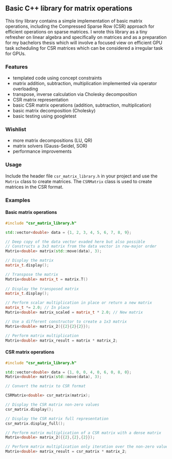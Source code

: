 ## Basic C++ library for matrix operations  

This tiny library contains a simple implementation of basic matrix operations, including the Compressed Sparse Row  (CSR) approach for efficient operations on sparse matrices.
I wrote this library as a tiny refresher on linear algebra and specifically on matrices and as a preparation for my bachelors thesis which will involve a focused view on efficient GPU
task scheduling for CSR matrices which can be considered a irregular task for GPUs. 

### Features

- templated code using concept constraints
- matrix addition, subtraction, multiplication implemented via operator overloading
- transpose, inverse calculation via Cholesky decomposition
- CSR matrix representation
- basic CSR matrix operations (addition, subtraction, multiplication)
- basic matrix decomposition (Cholesky)
- basic testing using googletest

### Wishlist

- more matrix decompositions (LU, QR)
- matrix solvers (Gauss-Seidel, SOR)
- performance improvements

### Usage

Include the header file `csr_matrix_library.h` in your project and use the `Matrix` class to create matrices. The `CSRMatrix` class is used to create matrices in the CSR format.

### Examples

#### Basic matrix operations
```cpp
#include "csr_matrix_library.h"

std::vector<double> data = {1, 2, 3, 4, 5, 6, 7, 8, 9};

// Deep copy of the data vector evaded here but also possible
// Constructs a 3x3 matrix from the data vector in row-major order
Matrix<double> matrix(std::move(data), 3);

// Display the matrix
matrix_t.display();

// Transpose the matrix
Matrix<double> matrix_t = matrix.T()
        
// Display the transposed matrix
matrix_t.display();

// Perform scalar multiplication in place or return a new matrix
matrix_t *= 2.0; // In place
Matrix<double> matrix_scaled = matrix_t * 2.0; // New matrix

// Use a different constructor to create a 1x3 matrix
Matrix<double> matrix_2({{2}{2}{2}});

// Perform matrix multiplication
Matrix<double> matrix_result = matrix * matrix_2;
```

#### CSR matrix operations
```cpp
#include "csr_matrix_library.h"

std::vector<double> data = {1, 0, 0, 4, 0, 6, 0, 8, 0};
Matrix<double> matrix(std::move(data), 3);

// Convert the matrix to CSR format

CSRMatrix<double> csr_matrix(matrix);

// Display the CSR matrix non-zero values
csr_matrix.display();

// Display the CSR matrix full representation
csr_matrix.display_full();

// Perform matrix multiplication of a CSR matrix with a dense matrix
Matrix<double> matrix_2({{2},{2},{2}});

// Perform matrix multiplication only iteration over the non-zero values of the CSR matrix
Matrix<double> matrix_result = csr_matrix * matrix_2;
```
